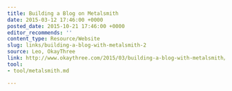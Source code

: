 ```yaml
---
title: Building a Blog on Metalsmith
date: 2015-03-12 17:46:00 +0000
posted_date: 2015-10-21 17:46:00 +0000
editor_recommends: ''
content_type: Resource/Website
slug: links/building-a-blog-with-metalsmith-2
source: Leo, OkayThree
link: http://www.okaythree.com/2015/03/building-a-blog-with-metalsmith/
tool:
- tool/metalsmith.md

---
```

